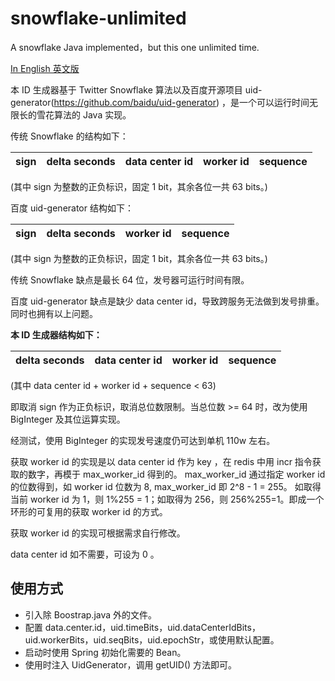 # snowflake-unlimited
A snowflake Java implemented，but this one unlimited time.

[In English 英文版](https://github.com/TouchYou/snowflake-unlimited/blob/master/README_en.md)


本 ID 生成器基于 Twitter Snowflake 算法以及百度开源项目 uid-generator(https://github.com/baidu/uid-generator) ，是一个可以运行时间无限长的雪花算法的 Java 实现。

传统 Snowflake 的结构如下：

| sign | delta seconds | data center id | worker id | sequence |
|:-:|:-:|:-:|:-:|:-:|

(其中 sign 为整数的正负标识，固定 1 bit，其余各位一共 63 bits。)

百度 uid-generator 结构如下：

| sign | delta seconds | worker id | sequence |
|:-:|:-:|:-:|:-:|

(其中 sign 为整数的正负标识，固定 1 bit，其余各位一共 63 bits。)

传统 Snowflake 缺点是最长 64 位，发号器可运行时间有限。

百度 uid-generator 缺点是缺少 data center id，导致跨服务无法做到发号排重。同时也拥有以上问题。


**本 ID 生成器结构如下：**

| delta seconds | data center id | worker id | sequence |
|:-:|:-:|:-:|:-:|

(其中 data center id + worker id + sequence < 63)

即取消 sign 作为正负标识，取消总位数限制。当总位数 >= 64 时，改为使用 BigInteger 及其位运算实现。

经测试，使用 BigInteger 的实现发号速度仍可达到单机 110w 左右。

获取 worker id 的实现是以 data center id 作为 key ，在 redis 中用 incr 指令获取的数字，再模于 max_worker_id 得到的。
max_worker_id 通过指定 worker id 的位数得到，如 worker id 位数为 8, max_worker_id 即 2^8 - 1 = 255。
如取得当前 worker id 为 1，则 1%255 = 1；如取得为 256，则 256%255=1。即成一个环形的可复用的获取  worker id 的方式。

获取 worker id 的实现可根据需求自行修改。 

data center id 如不需要，可设为 0 。


## 使用方式
- 引入除 Boostrap.java 外的文件。
- 配置 data.center.id，uid.timeBits，uid.dataCenterIdBits，uid.workerBits，uid.seqBits，uid.epochStr，或使用默认配置。
- 启动时使用 Spring 初始化需要的 Bean。
- 使用时注入 UidGenerator，调用 getUID() 方法即可。




